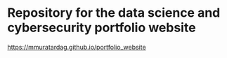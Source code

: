 # Repository for the data science and cybersecurity portfolio website
https://mmuratardag.github.io/portfolio_website